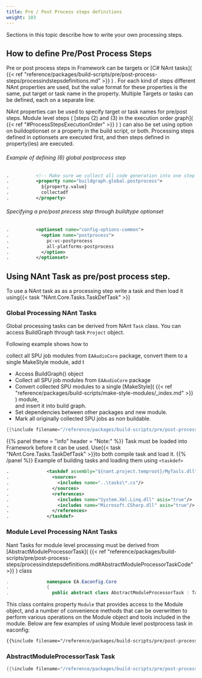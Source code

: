 ```yaml
---
title: Pre / Post Process steps definitions
weight: 103
---
```


Sections in this topic describe how to write your own processing steps.

<a name="PrePostProcessStepsDefinitions"></a>
## How to define Pre/Post Process Steps ##

Pre or post process steps in Framework can be targets or [C# NAnt tasks]( {{< ref "reference/packages/build-scripts/pre/post-process-steps/processindstepsdefinitions.md" >}} ) .
For each kind of steps different NAnt properties are used, but the value format for these properties is the same,
put target or task name in the property. Multiple Targets or tasks can be defined, each on a separate line.

NAnt properties can be used to specify target or task names for pre/post steps. Module level steps
( [steps (2) and (3) in the execution order graph]( {{< ref "#ProcessStepsExecutionOrder" >}} ) )
can also be set using option on buildoptionset or a property in the build script, or both.
Processing steps defined in optionsets are executed first, and then steps defined in property(ies) are executed.

###### Example of defining (6) global postprocess step ######

```xml
.          <!-- Make sure we collect all code generation into one step before generating VS Solution or building-->
.          <property name="buildgraph.global.postprocess">
.            ${property.value}
.            collectadf
.          </property>
```
###### Specifying a pre/post precess step through buildtype optionset ######

```xml
.          <optionset name="config-options-common">
.            <option name="postprocess">
.              pc-vc-postprocess
.              all-platforms-postprocess
.            </option>
.          </optionset>
```
<a name="ProcessingStepASNAntTask"></a>
## Using NAnt Task as pre/post process step. ##

To use a NAnt task as as a processing step write a task and then load it using{{< task "NAnt.Core.Tasks.TaskDefTask" >}}

<a name="ProcessingStepASNAntTask_Global"></a>
### Global Processing NAnt Tasks ###

Global processing tasks can be derived from NAnt `Task` class. You can access BuildGraph through task `Project` object.

Following example shows how to

collect all SPU job modules from `EAAudioCore` package,
convert them to a single MakeStyle module, add t

 - Access BuildGraph() object
 - Collect all SPU job modules from `EAAudioCore` package
 - Convert collected SPU modules to a single [MakeStyle]( {{< ref "reference/packages/build-scripts/make-style-modules/_index.md" >}} ) module,<br>and insert it into build graph.
 - Set dependencies between other packages and new module.
 - Mark all originally collected SPU jobs as non buildable.


```c#
{{%include filename="/reference/packages/build-scripts/pre/post-process-steps/processindstepsdefinitions/audiospujobstomake.cs" /%}}

```

{{% panel theme = "info" header = "Note:" %}}
Task must be loaded into Framework before it can be used.
Use{{< task "NAnt.Core.Tasks.TaskDefTask" >}}to both compile task and load it.
{{% /panel %}}
Example of building tasks and loading them using `<taskdef>` 


```xml
.              <taskdef assembly="${nant.project.temproot}/MyTasls.dll">
.                <sources>
.                  <includes name="..\tasks\*.cs"/>
.                </sources>
.                <references>
.                  <includes name="System.Xml.Linq.dll" asis="true"/>
.                  <includes name="Microsoft.CSharp.dll" asis="true"/>
.                </references>
.              </taskdef>
```
<a name="ProcessingStepASNAntTask_Module"></a>
### Module Level Processing NAnt Tasks ###

Nant Tasks for module level processing must be derived from [AbstractModuleProcessorTask]( {{< ref "reference/packages/build-scripts/pre/post-process-steps/processindstepsdefinitions.md#AbstractModuleProcessorTaskCode" >}} ) class


```c#
.              namespace EA.Eaconfig.Core
.              {
.                public abstract class AbstractModuleProcessorTask : Task, IBuildModuleTask, IModuleProcessor
```
This class contains property `Module` that provides access to the Module object, and a number
of convenience methods that can be overwritten to perform various operations on the Module object and tools included in the module.
Below are few examples of using Module level postprocess task in eaconfig:


```xml
{{%include filename="/reference/packages/build-scripts/pre/post-process-steps/processindstepsdefinitions/vc-common-postprocess.cs" /%}}

```
<a name="AbstractModuleProcessorTaskCode"></a>
### AbstractModuleProcessorTask Task ###


```c#
{{%include filename="/reference/packages/build-scripts/pre/post-process-steps/processindstepsdefinitions/abstractmoduleprocessortask.cs" /%}}

```
